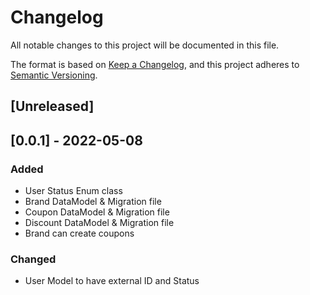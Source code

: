 # Changelog
All notable changes to this project will be documented in this file.

The format is based on [Keep a Changelog](https://keepachangelog.com/en/1.0.0/),
and this project adheres to [Semantic Versioning](https://semver.org/spec/v2.0.0.html).


## [Unreleased]
## [0.0.1] - 2022-05-08
### Added
- User Status Enum class
- Brand DataModel & Migration file
- Coupon DataModel & Migration file
- Discount DataModel & Migration file
- Brand can create coupons

### Changed
- User Model to have external ID and Status
